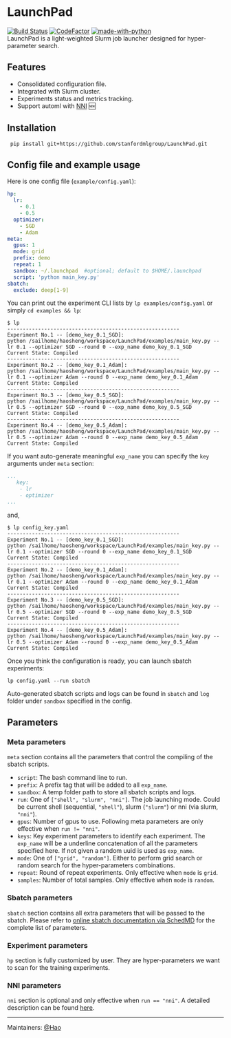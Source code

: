 # LaunchPad
[![Build Status](https://circleci.com/gh/stanfordmlgroup/LaunchPad.svg?style=svg&circle-token=00b64008c5dc07a73a311815b5ca0e935291dbb3)](https://circleci.com/gh/stanfordmlgroup/LaunchPad)
[![CodeFactor](https://www.codefactor.io/repository/github/stanfordmlgroup/launchpad/badge)](https://www.codefactor.io/repository/github/stanfordmlgroup/launchpad)
[![made-with-python](https://img.shields.io/badge/Made%20with-Python-1f425f.svg)](https://www.python.org/) <br>
LaunchPad is a light-weighted Slurm job launcher designed for hyper-parameter search.

## Features
- Consolidated configuration file. 
- Integrated with Slurm cluster.
- Experiments status and metrics tracking.
- Support automl with [NNI](https://github.com/microsoft/nni) 🆕  

## Installation 
```
 pip install git+https://github.com/stanfordmlgroup/LaunchPad.git
```

## Config file and example usage
Here is one config file (`example/config.yaml`):
```YAML
hp:
  lr:
    - 0.1
    - 0.5
  optimizer:
    - SGD
    - Adam
meta:
  gpus: 1
  mode: grid
  prefix: demo
  repeat: 1
  sandbox: ~/.launchpad  #optional; default to $HOME/.launchpad
  script: 'python main_key.py'
sbatch:
  exclude: deep[1-9]
```

You can print out the experiment CLI lists by `lp examples/config.yaml` or simply `cd examples && lp`:
```
$ lp
--------------------------------------------------------
Experiment No.1 -- [demo_key_0.1_SGD]:
python /sailhome/haosheng/workspace/LaunchPad/examples/main_key.py --lr 0.1 --optimizer SGD --round 0 --exp_name demo_key_0.1_SGD
Current State: Compiled
--------------------------------------------------------
Experiment No.2 -- [demo_key_0.1_Adam]:
python /sailhome/haosheng/workspace/LaunchPad/examples/main_key.py --lr 0.1 --optimizer Adam --round 0 --exp_name demo_key_0.1_Adam
Current State: Compiled
--------------------------------------------------------
Experiment No.3 -- [demo_key_0.5_SGD]:
python /sailhome/haosheng/workspace/LaunchPad/examples/main_key.py --lr 0.5 --optimizer SGD --round 0 --exp_name demo_key_0.5_SGD
Current State: Compiled
--------------------------------------------------------
Experiment No.4 -- [demo_key_0.5_Adam]:
python /sailhome/haosheng/workspace/LaunchPad/examples/main_key.py --lr 0.5 --optimizer Adam --round 0 --exp_name demo_key_0.5_Adam
Current State: Compiled
```

If you want auto-generate meaningful `exp_name` you can specify the `key` arguments under `meta` section:
```YAML
...
   key:
    - lr
    - optimizer
...
```
and, 
```
$ lp config_key.yaml
--------------------------------------------------------
Experiment No.1 -- [demo_key_0.1_SGD]:
python /sailhome/haosheng/workspace/LaunchPad/examples/main_key.py --lr 0.1 --optimizer SGD --round 0 --exp_name demo_key_0.1_SGD
Current State: Compiled
--------------------------------------------------------
Experiment No.2 -- [demo_key_0.1_Adam]:
python /sailhome/haosheng/workspace/LaunchPad/examples/main_key.py --lr 0.1 --optimizer Adam --round 0 --exp_name demo_key_0.1_Adam
Current State: Compiled
--------------------------------------------------------
Experiment No.3 -- [demo_key_0.5_SGD]:
python /sailhome/haosheng/workspace/LaunchPad/examples/main_key.py --lr 0.5 --optimizer SGD --round 0 --exp_name demo_key_0.5_SGD
Current State: Compiled
--------------------------------------------------------
Experiment No.4 -- [demo_key_0.5_Adam]:
python /sailhome/haosheng/workspace/LaunchPad/examples/main_key.py --lr 0.5 --optimizer Adam --round 0 --exp_name demo_key_0.5_Adam
Current State: Compiled
```

Once you think the configuration is ready, you can launch sbatch experiments:
```
lp config.yaml --run sbatch
```

Auto-generated sbatch scripts and logs can be found in `sbatch` and `log` folder under `sandbox` specified in the config. 

## Parameters
### Meta parameters
`meta` section contains all the parameters that control the compiling of the sbatch scripts. 
- `script`: The bash command line to run.
- `prefix`: A prefix tag that will be added to all `exp_name`.
- `sandbox`: A temp folder path to store all sbatch scripts and logs.
- `run`: One of `["shell", "slurm", "nni"]`. The job launching mode. Could be current shell (sequential, `"shell"`), slurm (`"slurm"`) or nni (via slurm, `"nni"`).
- `gpus`: Number of gpus to use. 
Following meta parameters are only effective when `run != "nni"`.
- `keys`: Key experiment parameters to identify each experiment. The `exp_name` will be a underline concatenation of all the parameters specified here. If not given a random uuid is used as `exp_name`. 
- `mode`: One of `["grid", "random"]`. Either to perform grid search or random search for the hyper-parameters combinations. 
- `repeat`: Round of repeat experiments. Only effective when `mode` is `grid`. 
- `samples`: Number of total samples. Only effective when `mode` is `random`. 

### Sbatch parameters
`sbatch` section contains all extra parameters that will be passed to the sbatch. 
Please refer to [online sbatch documentation via SchedMD](https://slurm.schedmd.com/sbatch.html) for the complete list of parameters. 

### Experiment parameters
`hp` section is fully customized by user. They are hyper-parameters we want to scan for the training experiments. 

### NNI parameters
`nni` section is optional and only effective when `run == "nni"`. A detailed description can be found [here](https://nni.readthedocs.io/en/latest/Tutorial/ExperimentConfig.html).

 
---
Maintainers: [@Hao](mailto:haosheng@cs.stanford.edu)
